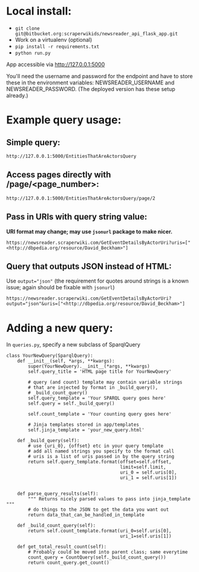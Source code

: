 # Local install:
* `git clone git@bitbucket.org:scraperwikids/newsreader_api_flask_app.git`
* Work on a virtualenv (optional)
* `pip install -r requirements.txt`
* `python run.py`

App accessible via http://127.0.0.1:5000

You'll need the username and password for the endpoint and have to store
these in the environment variables: NEWSREADER_USERNAME and
NEWSREADER_PASSWORD. (The deployed version has these setup already.)

# Example query usage:

## Simple query:
`http://127.0.0.1:5000/EntitiesThatAreActorsQuery`

## Access pages directly with /page/<page_number>:
`http://127.0.0.1:5000/EntitiesThatAreActorsQuery/page/2`

## Pass in URIs with query string value:
**URI format may change; may use `jsonurl` package to make nicer.**

`https://newsreader.scraperwiki.com/GetEventDetailsByActorUri?uris=["<http://dbpedia.org/resource/David_Beckham>"]`

## Query that outputs JSON instead of HTML:
Use `output="json"` (the requirement for quotes around strings is a known
issue; again should be fixable with `jsonurl`)

`https://newsreader.scraperwiki.com/GetEventDetailsByActorUri?output="json"&uris=["<http://dbpedia.org/resource/David_Beckham>"]`

# Adding a new query:
In `queries.py`, specify a new subclass of SparqlQuery

```
class YourNewQuery(SparqlQuery):
    def __init__(self, *args, **kwargs):
        super(YourNewQuery).__init__(*args, **kwargs)
        self.query_title = 'HTML page title for YourNewQuery'
        
        # query (and count) template may contain variable strings
        # that are injected by format in _build_query(),
        # _build_count_query()
        self.query_template = 'Your SPARQL query goes here'
        self.query = self._build_query()
        
        self.count_template = 'Your counting query goes here'
        
        # Jinja templates stored in app/templates
        self.jinja_template = 'your_new_query.html'
    
    def _build_query(self):
        # use {uri_0}, {offset} etc in your query template
        # add all named strings you specify to the format call
        # uris is a list of uris passed in by the query string
        return self.query_template.format(offset=self.offset,
                                          limit=self.limit,
                                          uri_0 = self.uris[0],
                                          uri_1 = self.uris[1])
                                         
        
    def parse_query_results(self):
        """ Returns nicely parsed values to pass into jinja_template """
        # do things to the JSON to get the data you want out
        return data_that_can_be_handled_in_template

    def _build_count_query(self):
        return self.count_template.format(uri_0=self.uris[0],
                                          uri_1=self.uris[1])
    
    def get_total_result_count(self):
        # Probably could be moved into parent class; same everytime
        count_query = CountQuery(self._build_count_query())
        return count_query.get_count()
```
